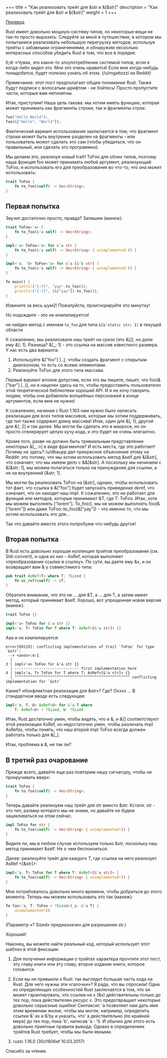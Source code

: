 +++
title = "Как реализовать трейт для &str и &[&str]"
description = "Как реализовать трейт для &str и &[&str]"
weight = 1
+++

[Перевод](https://deterministic.space/impl-a-trait-for-str-slices-and-slices-of-strs.html)

Rust имеет довольно мощную систему типов, но некоторые вещи не так-то просто выразить. Следуйте за мной в путешествие, в котором мы попытаемся реализовать небольшую перегрузку методов, используя трейты с забавными ограничениями, и обнаружим несколько интересных способов убедить Rust в том, что все в порядке.

tl;dr «Чувак, это какое-то злоупотребление системой типов, если я когда-либо видел это. Мне это очень нравится! Если мне когда-нибудь понадобится, будет полезно узнать об этом. (/u/mgattozzi на Reddit)

Примечание: этот пост предполагает общее понимание Rust. Также будут подписи с волосатым шрифтом - не бойтесь! Просто пропустите части, которые вам непонятны.

Итак, приступим! Наша цель такова: мы хотим иметь функцию, которая может принимать как фрагменты строки, так и фрагменты строк: 

```rust
foo("Hello World");
foo(&["Hello", "World"]);
```

Фактический вариант использования заключается в том, что фрагмент строки может быть внутренне разделен на фрагменты - или пользователь может сделать это сам (чтобы убедиться, что он правильный, или сделать это программно).

Мы делаем это, реализуя новый trait1 ToFoo для обоих типов, поэтому наша функция foo может принимать любой аргумент, реализующий ToFoo, и использовать его для преобразования во что-то, что она может использовать: 

```rust
trait ToFoo {
    fn to_foo(&self) -> Vec<String>;
}
```

## Первая попытка

Звучит достаточно просто, правда? Запишем (манеж): 

```rust
trait ToFoo<'a> {
    fn to_foo(&'a self) -> Vec<String>;
}

impl<'a> ToFoo<'a> for &'a str {
    fn to_foo(&'a self) -> Vec<String> { unimplemented!() }
}

impl<'a, 'b> ToFoo<'a> for &'a [&'b str] {
    fn to_foo(&'a self) -> Vec<String> { unimplemented!() }
}

fn main() {
    println!("{:?}", "yay".to_foo());
    println!("{:?}", (&["yay"]).to_foo());
}
```

Извините за весь шум2! Пожалуйста, проигнорируйте это минутку!

Но подождите - это не компилируется!

не найден метод с именем `to_foo` для типа `&[&'static str; 1]` в текущей области

К сожалению, мы реализовали наш трейт на срезе (это &[_]), но дали ему &[_; 1]. Разница? &[_; 1] - это ссылка на массив известного размера. У нас есть два варианта:

1. Используйте &["foo"] [..], чтобы создать фрагмент с открытым диапазоном, то есть со всеми элементами.
2. Реализуйте ToFoo для этого типа массива.

Первый вариант вполне допустим, если это вы пишете, пишет, что foo(&["bar"] [..]), но я нацелен здесь на то, чтобы предоставить пользователю этой теоретической библиотеки хороший API. И я не хочу говорить людям, чтобы они добавляли волшебных персонажей в конце аргументов, если мне не нужно!

К сожалению, начиная с Rust 1.163 нам нужно было написать реализации для всех типов массивов, которые мы хотим поддерживать, где тип также содержит длину массива! Итак, один для &[_; 1], другой для &[_; 2] и так далее. Мы могли бы сделать это в макросе, но он просто сгенерирует целую кучу кода, и это будет не очень элегантно.

Кроме того, разве не должно быть тривиальным представление некоторых &[_, n] в виде фрагментов? И есть места, где это работает! Почему не здесь? /u/dbaupp дал прекрасное объяснение этому на Reddit: это потому, что мы хотим использовать метод &self для &[&str], что означает, что мы имеем дело с &&[&str]. А поскольку мы начинаем с &[&str; 1], мы можем полагаться только на принуждение для ссылки, а не на внутренний [&str; 1].

Мы могли бы реализовать ToFoo на [&str], однако, чтобы использовать тот факт, что ссылка в &["foo"] будет запускать приведение deref, что означает, что он находит наш impl. К сожалению, это не работает для функций или методов, которые принимают &T, где T: ToFoo. Итак, хотя мы можем выполнять ["lorem"]. To_foo(), мы не можем выполнять foo(&["lorem"]) или даже ToFoo::to_foo(&["yay"]) - что именно то, что мы хотим использовать это для…

Так что давайте вместо этого попробуем что-нибудь другое!

## Вторая попытка

В Rust есть довольно хорошая коллекция трэйтов преобразования (см. Std::convert), и одна из них - AsRef, которая выполняет «преобразование ссылки в ссылку». По сути, вы даете ему &x, и он возвращает вам & y совместимого типа: 

```rust
pub trait AsRef<T> where T: ?Sized {
    fn as_ref(&self) -> &T;
}
```

Обратите внимание, что это не ... для &T, а ... для T, а затем имеет метод, который принимает &self. Хорошо, вот упрощенная новая версия (манеж): 

```rust
trait ToFoo {}

impl<'a> ToFoo for &'a str {}
impl<'a, T> ToFoo for T where T: AsRef<[&'a str]> {}
```

Ааа и не компилируется: 

```
error[E0119]: conflicting implementations of trait `ToFoo` for type `&str`:
 --> <anon>:4:1
  |
3 | impl<'a> ToFoo for &'a str {}
  | ----------------------------- first implementation here
4 | impl<'a, T> ToFoo for T where T: AsRef<[&'a str]> {}
  | ^^^^^^^^^^^^^^^^^^^^^^^^^^^^^^^^^^^^^^^^^^^^^^^^^^^^ conflicting implementation for `&str`
```

Какие? «Конфликтная реализация для &str»? Где? Охххх ... В стандартном вводе есть следующее: 

```rust
impl<'a, T, U> AsRef<U> for &'a T where
    T: AsRef<U> + ?Sized, U: ?Sized
```

Итак, Rust достаточно умен, чтобы видеть, что и &_, и &[_] соответствуют этой реализации AsRef, но недостаточно умен, чтобы различать impl AsRefss, чтобы понять, что наш второй impl ToFoo всегда должен работать только для &[_].

Итак, проблема в &, не так ли?

## В третий раз очарование

Прежде всего, давайте еще раз повторим нашу сигнатуру, чтобы не прокручивать вверх: 

```rust
trait ToFoo {
    fn to_foo(&self) -> Vec<String>;
}
```

Теперь давайте реализуем наш трейт для str вместо &str. Кстати: str - это тип, размер которого мы не знаем, но давайте не будем зацикливаться на этом сейчас. 

```rust
impl ToFoo for str {
    fn to_foo(&self) -> Vec<String> { unimplemented!() }
}
```

Видите ли, мы в любом случае используем только &str, поскольку наш метод принимает &self. Не о чем беспокоиться.

Далее: реализуйте трейт для каждого T, где ссылка на него реализует AsRef <[&str]>: 

```rust
impl<'a, T> ToFoo for T where T: AsRef<[&'a str]> {
    fn to_foo(&self) -> Vec<String> { unimplemented!() }
}
```

Мне потребовалось довольно много времени, чтобы добраться до этого момента. Теперь мы можем использовать это так (манеж): 

```rust
fn foo<'a, T: ToFoo + ?Sized>(_x: &'a T) {
    unimplemented!()
}
```

(Параметр «? Sized» предназначен для разрешения str.)

Хороший!

Наконец, вы можете найти реальный код, который использует этот шаблон в этой фиксации.

1. Для получения информации о трэйтах характера прочтите этот пост, эту главу книги или эту главу, второе издание книги, которое готовится.

2. Если вы не привыкли к Rust: так выглядит большая часть кода на Rust. Для чего нужны эти «галочки»? Я рада, что вы спросили! Одна из определяющих особенностей Rust заключается в том, что он может гарантировать, что ссылки на x (&x) действительны только до тех пор, пока действителен ресурс x. Это предотвращает некоторые довольно серьезные ошибки! Синтаксис 'a позволяет нам дать имя этим временам жизни, чтобы мы могли, например, определить ссылки &' ax и &'by и указать, что' a действительно (по крайней мере) до тех пор, пока 'b', написав 'a : 'б. И обычно для этого есть довольно приятные правила вывода; Однако в определениях трэйтов Rust требует, чтобы мы были явными.

3. rustc 1.16.0 (30cf806ef 10.03.2017)

Спасибо за чтение.